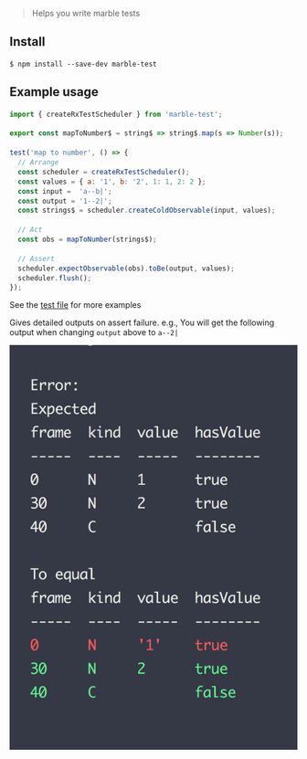 > Helps you write marble tests


## Install

```
$ npm install --save-dev marble-test
```


## Example usage

```js
import { createRxTestScheduler } from 'marble-test';

export const mapToNumber$ = string$ => string$.map(s => Number(s));

test('map to number', () => {
  // Arrange
  const scheduler = createRxTestScheduler();
  const values = { a: '1', b: '2', 1: 1, 2: 2 };
  const input =  'a--b|';
  const output = '1--2|';
  const strings$ = scheduler.createColdObservable(input, values);
  
  // Act
  const obs = mapToNumber(strings$);

  // Assert
  scheduler.expectObservable(obs).toBe(output, values);
  scheduler.flush();
});
```
See the [test file](test.ts) for more examples

Gives detailed outputs on assert failure.
e.g., You will get the following output when changing `output` above to `a--2|`

![](/images/error.png)
